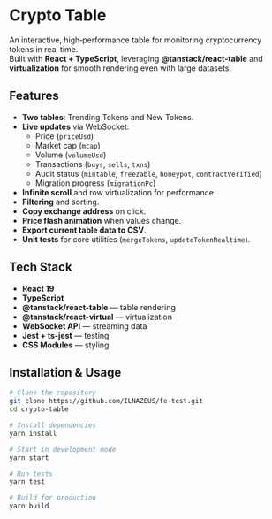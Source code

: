 # Crypto Table

An interactive, high‑performance table for monitoring cryptocurrency tokens in real time.  
Built with **React + TypeScript**, leveraging **@tanstack/react-table** and **virtualization** for smooth rendering even with large datasets.

## Features

- **Two tables**: Trending Tokens and New Tokens.
- **Live updates** via WebSocket:
  - Price (`priceUsd`)
  - Market cap (`mcap`)
  - Volume (`volumeUsd`)
  - Transactions (`buys`, `sells`, `txns`)
  - Audit status (`mintable`, `freezable`, `honeypot`, `contractVerified`)
  - Migration progress (`migrationPc`)
- **Infinite scroll** and row virtualization for performance.
- **Filtering** and sorting.
- **Copy exchange address** on click.
- **Price flash animation** when values change.
- **Export current table data to CSV**.
- **Unit tests** for core utilities (`mergeTokens`, `updateTokenRealtime`).

## Tech Stack

- **React 19**
- **TypeScript**
- **@tanstack/react-table** — table rendering
- **@tanstack/react-virtual** — virtualization
- **WebSocket API** — streaming data
- **Jest + ts-jest** — testing
- **CSS Modules** — styling

## Installation & Usage

```bash
# Clone the repository
git clone https://github.com/ILNAZEUS/fe-test.git
cd crypto-table

# Install dependencies
yarn install

# Start in development mode
yarn start

# Run tests
yarn test

# Build for production
yarn build
```
